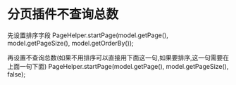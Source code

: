 # 分页插件不查询总数

先设置排序字段
PageHelper.startPage(model.getPage(), model.getPageSize(), model.getOrderBy());

再设置不查询总数(如果不用排序可以直接用下面这一句,如果要排序,这一句需要在上面一句下面)
PageHelper.startPage(model.getPage(), model.getPageSize(), false);